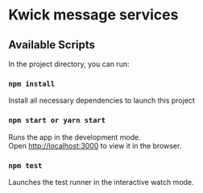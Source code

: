 # Kwick message services

## Available Scripts

In the project directory, you can run:

### `npm install`

Install all necessary dependencies to launch this project

### `npm start or yarn start`

Runs the app in the development mode.\
Open [http://localhost:3000](http://localhost:3000) to view it in the browser.

### `npm test`

Launches the test runner in the interactive watch mode.
